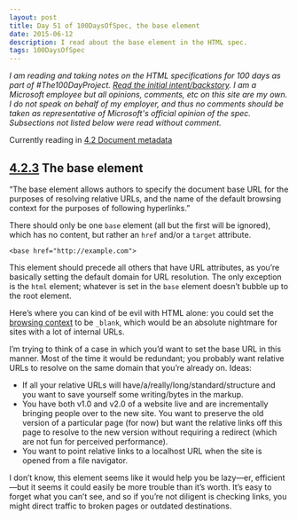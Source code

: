 ```yaml
---
layout: post
title: Day 51 of 100DaysOfSpec, the base element
date: 2015-06-12
description: I read about the base element in the HTML spec.
tags: 100DaysOfSpec
---
```


*I am reading and taking notes on the HTML specifications for 100 days as part of #The100DayProject. [Read the initial intent/backstory](http://melanie-richards.com/blog/100-day-project). I am a Microsoft employee but all opinions, comments, etc on this site are my own. I do not speak on behalf of my employer, and thus no comments should be taken as representative of Microsoft's official opinion of the spec. Subsections not listed below were read without comment.*

Currently reading in [4.2 Document metadata](http://www.w3.org/TR/html5/document-metadata.html#document-metadata)

## [4.2.3](http://www.w3.org/TR/html5/document-metadata.html#the-base-element) The base element

“The base element allows authors to specify the document base URL for the purposes of resolving relative URLs, and the name of the default browsing context for the purposes of following hyperlinks.”

There should only be one `base` element (all but the first will be ignored), which has no content, but rather an `href` and/or a `target` attribute.

```
<base href="http://example.com">
```

This element should precede all others that have URL attributes, as you’re basically setting the default domain for URL resolution. The only exception is the `html` element; whatever is set in the `base` element doesn’t bubble up to the root element.

Here’s where you can kind of be evil with HTML alone: you could set the [browsing context](http://www.w3.org/TR/html5/browsers.html#valid-browsing-context-name-or-keyword) to be `_blank`, which would be an absolute nightmare for sites with a lot of internal URLs.

I’m trying to think of a case in which you’d want to set the base URL in this manner. Most of the time it would be redundant; you probably want relative URLs to resolve on the same domain that you’re already on. Ideas:

* If all your relative URLs will have/a/really/long/standard/structure and you want to save yourself some writing/bytes in the markup.
* You have both v1.0 and v2.0 of a website live and are incrementally bringing people over to the new site. You want to preserve the old version of a particular page (for now) but want the relative links off this page to resolve to the new version without requiring a redirect (which are not fun for perceived performance).
* You want to point relative links to a localhost URL when the site is opened from a file navigator.

I don’t know, this element seems like it would help you be lazy—er, efficient—but it seems it could easily be more trouble than it’s worth. It’s easy to forget what you can’t see, and so if you’re not diligent is checking links, you might direct traffic to broken pages or outdated destinations.